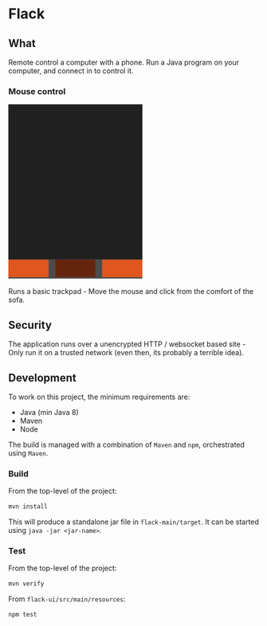 # Flack

## What

Remote control a computer with a phone. Run a Java program on your computer, and connect in to control it.

### Mouse control

![Mouse pad screenshot](screenshots/mouse-pad.png)

Runs a basic trackpad - Move the mouse and click from the comfort of the sofa.

## Security

The application runs over a unencrypted HTTP / websocket based site - Only run it on a trusted network (even then, its probably a terrible idea).

## Development

To work on this project, the minimum requirements are:

- Java (min Java 8)
- Maven
- Node

The build is managed with a combination of `Maven` and `npm`, orchestrated using `Maven`.

### Build

From the top-level of the project:

```bash
mvn install
```

This will produce a standalone jar file in `flack-main/target`. It can be started using `java -jar <jar-name>`.

### Test

From the top-level of the project:

```bash
mvn verify
```

From `flack-ui/src/main/resources`:

```bash
npm test
```
